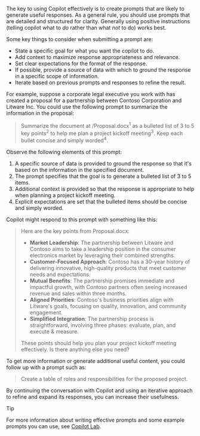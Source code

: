 The key to using Copilot effectively is to create prompts that are likely to generate useful responses. As a general rule, you should use prompts that are detailed and structured for clarity. Generally using positive instructions (telling copilot what to *do* rather than what *not* to do) works best.

Some key things to consider when submitting a prompt are:

- State a specific goal for what you want the copilot to do.
- Add context to maximize response appropriateness and relevance.
- Set clear expectations for the format of the response.
- If possible, provide a source of data with which to *ground* the response in a specific scope of information.
- Iterate based on previous prompts and responses to refine the result.

For example, suppose a corporate legal executive you work with has created a proposal for a partnership between Contoso Corporation and Litware Inc. You could use the following prompt to summarize the information in the proposal:

> Summarize the document at /Proposal.docx<sup>1</sup> as a bulleted list of 3 to 5 key points<sup>2</sup> to help me plan a project kickoff meeting<sup>3</sup>. Keep each bullet concise and simply worded<sup>4</sup>.

Observe the following elements of this prompt:

1. A specific source of data is provided to ground the response so that it's based on the information in the specified document.
1. The prompt specifies that the goal is to generate a bulleted list of 3 to 5 items.
1. Additional context is provided so that the response is appropriate to help when planning a project kickoff meeting.
1. Explicit expectations are set that the bulleted items should be concise and simply worded.

Copilot might respond to this prompt with something like this:

> Here are the key points from Proposal.docx:
> 
> - **Market Leadership**: The partnership between Litware and Contoso aims to take a leadership position in the consumer electronics market by leveraging their combined strengths.
> - **Customer-Focused Approach**: Contoso has a 30-year history of delivering innovative, high-quality products that meet customer needs and expectations.
> - **Mutual Benefits**: The partnership promises immediate and impactful growth, with Contoso partners often seeing increased revenue and sales within three months.
> - **Aligned Priorities**: Contoso's business priorities align with Litware's goals, focusing on quality, innovation, and community engagement.
> - **Simplified Integration**: The partnership process is straightforward, involving three phases: evaluate, plan, and execute & measure.
>
> These points should help you plan your project kickoff meeting effectively. Is there anything else you need?

To get more information or generate additional useful content, you could follow up with a prompt such as:

> Create a table of roles and responsibilities for the proposed project.

By continuing the conversation with Copilot and using an iterative approach to refine and expand its responses, you can increase their usefulness.

> [!TIP]
> For more information about writing effective prompts and some example prompts you can use, see [Copilot Lab](https://copilot.cloud.microsoft/prompts).
